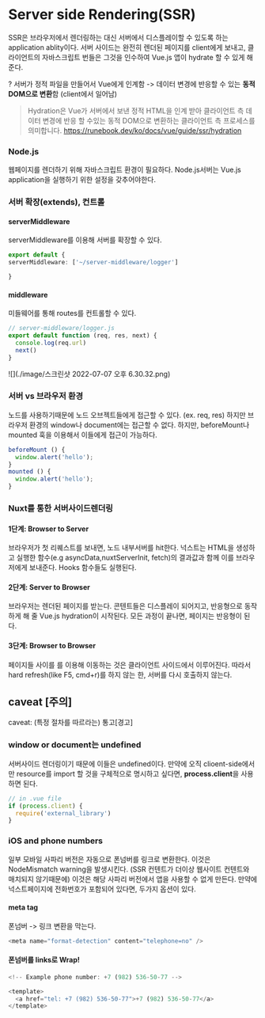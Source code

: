 # Server side Rendering(SSR)
SSR은 브라우저에서 렌더링하는 대신 서버에서 디스플레이할 수 있도록 하는 application ablity이다.
서버 사이드는 완전히 렌더된 페이지를 client에게 보내고, 
클라이언트의 자바스크립트 번들은 그것을 인수하여 Vue.js 앱이 hydrate 할 수 있게 해준다. 

?
서버가 정적 파일을 만들어서 Vue에게 인계함
-> 데이터 변경에 반응할 수 있는 **동적 DOM으로 변환**함 (client에서 일어남)

> Hydration은 Vue가 서버에서 보낸 정적 HTML을 인계 받아 클라이언트 측 데이터 변경에 반응 할 수있는 동적 DOM으로 변환하는 클라이언트 측 프로세스를 의미합니다.
> https://runebook.dev/ko/docs/vue/guide/ssr/hydration


### Node.js
웹페이지를 렌더하기 위해 자바스크립트 환경이 필요하다.
Node.js서버는 Vue.js application을 실행하기 위한 설정을 갖추어야한다.

### 서버 확장(extends),  컨트롤 
#### serverMiddleware
serverMiddleware를 이용해 서버를 확장할 수 있다.

```ts
export default {
serverMiddleware: ['~/server-middleware/logger']

}
```

#### middleware
미들웨어를 통해 routes를 컨트롤할 수 있다.
```ts
// server-middleware/logger.js
export default function (req, res, next) {
  console.log(req.url)
  next()
}
```
![](./image/스크린샷 2022-07-07 오후 6.30.32.png)

### 서버 vs 브라우저 환경
노드를 사용하기때문에 노드 오브젝트들에게 접근할 수 있다. (ex. req, res)
하지만 브라우저 환경의 window나 document에는 접근할 수 없다.
하지만, beforeMount나 mounted 훅을 이용해서 이들에게 접근이 가능하다.

```ts
beforeMount () {
  window.alert('hello');
}
mounted () {
  window.alert('hello');
}
```


### Nuxt를 통한 서버사이드렌더링
#### 1단계: Browser to Server
브라우저가 첫 리퀘스트를 보내면, 노드 내부서버를 hit한다.
넉스트는 HTML을 생성하고 실행한 함수(e.g asyncData,nuxtServerInit, fetch)의 결과값과 함께 이를 브라우저에게 보내준다. 
Hooks 함수들도 실행된다.

#### 2단계: Server to Browser
브라우저는 렌더된 페이지를 받는다. 콘텐트들은 디스플레이 되어지고, 반응형으로 동작하게 해 줄 Vue.js hydration이 시작된다.
모든 과정이 끝나면, 페이지는 반응형이 된다.

#### 3단계: Browser to Browser
페이지들 사이를 <NuxtLink>를 이용해 이동하는 것은 클라이언트 사이드에서 이루어진다.
따라서 hard refresh(like F5, cmd+r)를 하지 않는 한, 서버를 다시 호출하지 않는다. 

## caveat [주의]
caveat: (특정 절차를 따르라는) 통고[경고]

### window or document는 undefined
서버사이드 렌더링이기 때문에 이들은 undefined이다.
만약에 오직 clioent-side에서만 resource를 import 할 것을 구체적으로 명시하고 싶다면,
**process.client**을 사용하면 된다.

```ts
// in .vue file
if (process.client) {
  require('external_library')
}
```

### iOS and phone numbers
일부 모바일 사파리 버전은 자동으로 폰넘버를 링크로 변환한다.
이것은 NodeMismatch warning을 발생시킨다. (SSR 컨텐트가 더이상 웹사이트 컨텐트와 매치되지 않기때문에)
이것은 해당 사파리 버전에서 앱을 사용할 수 없게 만든다.
만약에 넉스트페이지에 전화번호가 포함되어 있다면, 두가지 옵션이 있다.

#### meta tag
폰넘버 -> 링크 변환을 막는다.
```ts
<meta name="format-detection" content="telephone=no" />
```

#### 폰넘버를 links로 Wrap!
```ts
<!-- Example phone number: +7 (982) 536-50-77 -->

<template>
  <a href="tel: +7 (982) 536-50-77">+7 (982) 536-50-77</a>
</template>
```


